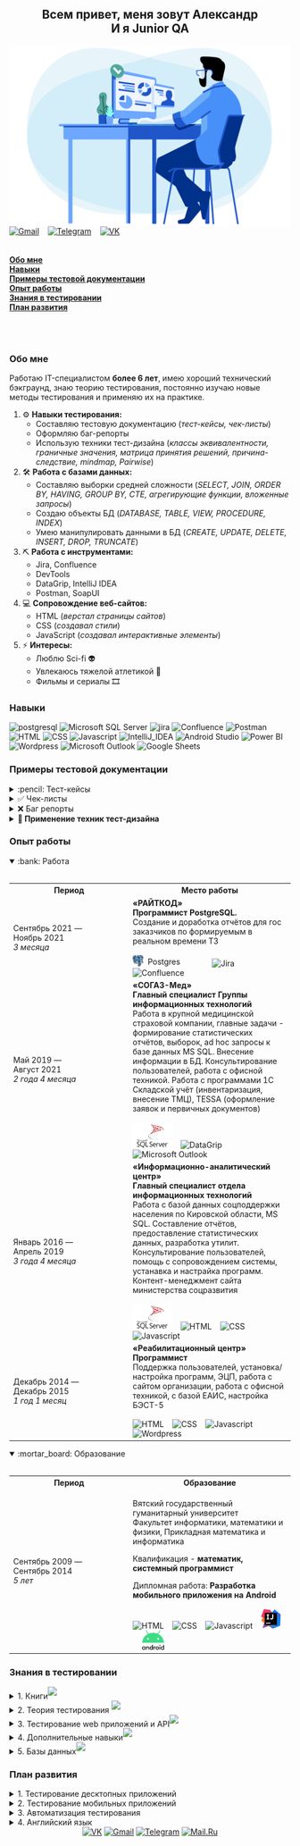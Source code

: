 <h2 align = "center"> Всем привет, меня зовут Александр</br> И я Junior QA </h2>  
<div>
  <img align='right' src="https://github.com/kozlofAlex/kozlofAlex/blob/main/img/Hiring-test.gif" width="550" />
</div></br>
<a href="mailto:kozlaleksan2013@gmail.com" target="_blank"><img width ="40" height = "40" alt="Gmail" src="https://cdn.worldvectorlogo.com/logos/gmail-icon.svg" /></a>&nbsp;&nbsp;&nbsp;
<a href="https://tlgg.ru/Alex_Kozlov_91" target="_blank"><img width ="40" height = "40" alt="Telegram" src="https://www.vectorlogo.zone/logos/telegram/telegram-icon.svg" /></a>&nbsp;&nbsp;&nbsp;
<a href="https://vk.com/id122275910" target="_blank"><img width ="40" height = "40" alt="VK" src="https://www.vectorlogo.zone/logos/vk/vk-icon.svg" /></a>&nbsp;&nbsp;&nbsp;
</br></br></br>
<a href= "https://github.com/kozlofAlex/kozlofAlex/blob/main/README.md#обо-мне"><b>Обо мне</b></a></br>
<a href= "https://github.com/kozlofAlex/kozlofAlex/blob/main/README.md#навыки"><b>Навыки</b></a></br>
<a href= "https://github.com/kozlofAlex/kozlofAlex/blob/main/README.md#примеры-тестовой-документации"><b>Примеры тестовой документации</b></a></br>
<a href= "https://github.com/kozlofAlex/kozlofAlex/blob/main/README.md#опыт-работы"><b>Опыт работы</b></a></br>
<a href= "https://github.com/kozlofAlex/kozlofAlex/blob/main/README.md#знания-в-тестировании"><b>Знания в тестировании</b></a></br>
<a href= "https://github.com/kozlofAlex/kozlofAlex/blob/main/README.md#план-развития"><b>План развития</b></a></br>
</br></br></br>  

### Обо мне
Работаю IT-специалистом **более 6 лет**, имею хороший технический бэкграунд, знаю теорию тестирования, постоянно изучаю новые методы тестирования и применяю их 
на практике.  
1. ⚙️ **Навыки тестирования:**  
    - Составляю тестовую документацию (*тест-кейсы, чек-листы*)   
    - Оформляю баг-репорты   
    - Использую техники тест-дизайна (*классы эквивалентности, граничные значения, матрица принятия решений, причина-следствие, mindmap, Pairwise*)  
2. 🛠️ **Работа с базами данных:**  
    - Составляю выборки средней сложности (*SELECT, JOIN, ORDER BY, HAVING, GROUP BY, CTE, агрегирующие функции, вложенные запросы*)  
    - Создаю объекты БД (*DATABASE, TABLE, VIEW, PROCEDURE, INDEX*)  
    - Умею манипулировать данными в БД (*CREATE, UPDATE, DELETE, INSERT, DROP, TRUNCATE*)  
3. ⛏️ **Работа с инструментами:**  
    - Jira, Confluence      
    - DevTools
    - DataGrip, IntelliJ IDEA   
    - Postman, SoapUI
4. 💻 **Сопровождение веб-сайтов:**  
    - HTML (*верстал страницы сайтов*)   
    - CSS (*создавал стили*)   
    - JavaScript (*создавал интерактивные элементы*)   
5. ⚡️ **Интересы:**  
    - Люблю Sci-fi 👽  
    - Увлекаюсь тяжелой атлетикой 💪  
    - Фильмы и сериалы 🎞️  

### Навыки  
![postgresql](https://img.shields.io/badge/PostgreSQL-316192?style=for-the-badge&logo=postgresql&logoColor=white)
![Microsoft SQL Server](https://img.shields.io/badge/Microsoft%20SQL%20Server-CC2927?style=for-the-badge&logo=microsoft%20sql%20server&logoColor=white)
![jira](https://img.shields.io/badge/jira-%230A0FFF.svg?style=for-the-badge&logo=jira&logoColor=white)
![Confluence](https://img.shields.io/badge/confluence-%232E87FB.svg?style=for-the-badge&logo=confluence&logoColor=white)
![Postman](https://img.shields.io/badge/Postman-FF6C37?style=for-the-badge&logo=Postman&logoColor=white)
![HTML](https://img.shields.io/badge/-html-05122A?style=for-the-badge&logo=HTML5&logoColor=1572B6)
![CSS](https://img.shields.io/badge/CSS3-1572B6?style=for-the-badge&logo=css3&logoColor=white)
![Javascript](https://img.shields.io/badge/javascript%20-%23323330.svg?&style=for-the-badge&logo=javascript&logoColor=%23F7DF1E)
![IntelliJ_IDEA](https://img.shields.io/badge/IntelliJ_IDEA-000000.svg?style=for-the-badge&logo=intellij-idea&logoColor=white)
![Android Studio](https://img.shields.io/badge/Android%20Studio-3DDC84.svg?style=for-the-badge&logo=android-studio&logoColor=white)
![Power BI](https://img.shields.io/badge/power_bi-yellow?style=for-the-badge&logo=power-bi&logoColor=white)
![Wordpress](https://img.shields.io/badge/Wordpress-21759B?style=for-the-badge&logo=wordpress&logoColor=white)
![Microsoft Outlook](https://img.shields.io/badge/Microsoft_Outlook-0078D4?style=for-the-badge&logo=microsoft-outlook&logoColor=white)
![Google Sheets](https://img.shields.io/badge/Google%20Sheets-34A853?style=for-the-badge&logo=google-sheets&logoColor=white)  
 
### Примеры тестовой документации
<details><summary>:pencil: Тест-кейсы</summary></br>
<div align="center">
<details> <summary>Пример #1</summary></br>
<table>
	<tr>
		<th>Поле</th>
		<th>Значение</th>
	</tr>
	<tr>
		<td><b>Идентификатор</b></td>
		<td>ТСPI99</td>
	</tr>
	<tr>
		<td><b>Приоритет</b></td>
		<td>2</td>
	</tr>
	<tr>
		<td><b>Требование*</b></td>
		<td>ТР140: открытые вакансии компании</td>
	</tr>
	<tr>
		<td><b>Модуль</b></td>
		<td>Вакансии</td>
	</tr>
		<td><b>Заголовок</b></td>
		<td>Отправка резюме на открытую вакансию</td>
	</tr>
	<tr>
		<td><b>Предусловия*</b></td>
		<td>Открыта главная страница сайта ******</td>
	</tr>
	<tr>
		<td><b>Шаги:</b></br>  
			<ol>
				<li> В верхнем меню сайта нажать на раздел "О компании"</li>
				<li> В открывшемся подменю нажать на раздел "Вакансии и карьера"</li>
				<li> Выбрать первую открытую вакансию и нажать на кнопку "Подробнее"</li>
				<li> Заполнить поле "Имя, Фамилия" = &lt;name, fam&gt;</li>
				<li> Заполнить поле "e-mail" = &lt;email&gt;</li>
				<li> Прикрепить файл &lt;file&gt; размером &lt;size&gt;</li>
				<li> Установить галочку в поле "Я согласен(а) с политикой конфиденциальности" </li>
				<li> Нажать кнопку "Отправить"</li>
		</td>
		<td><b>Ожидаемый результат:</b></br>  
			<ol>
				<li> Открыто меню с информацией о компании</li>
				<li> Открыта страница с информацией о вакансиях</li>
				<li> Открыто модальное окно с информацией о вакансии и формой для заполнения</li>
				<li> Поле "Имя, Фамилия" заполнено &lt;name, fam&gt;</li>
				<li> Поле "E-mail" заполнено &lt;email&gt;</li>
				<li> Прикреплен файл &lt;file&gt; размером &lt;size&gt;</li>
				<li> Установлена галочку в поле "Я согласен(а) с политикой конфиденциальности" </li>
				<li> В модальном окне отображено сообщение "Ваше резюме успешно отправлено" </li>
		</td>
	</tr>
	<tr>
		<td><b>Постусловия*</b></td>
		<td></td>
	</tr>
	<tr>
		<td><b>Комментарии**</b></td>
		<td></td>
	</tr>
</table>
<table>
	<tr>
		<th>positive</th>
		<th>name, fam</th>
		<th>email</th>
		<th>file</th>
		<th>size</th>
	</tr>
	<tr>
		<td>true</td>
		<td>Петр, Васильев</td>
		<td>pavasilev@mail.ru</td>
		<td>резюме</td>
		<td>200</td>
	</tr>
	<tr>
		<td>false</td>
		<td>Илья Александрович, Petrov</td>
		<td>pavasilev@@mail.ru</td>
		<td>@$#%%^</td>
		<td>251</td>
	</tr>
</table>
<div align="left">
* - дополнительные поля </br>
** - можно указать идентификатор бага
</div>
</details>
<details> <summary>Пример #2</summary></br>
<table>
	<tr>
		<th>Поле</th>
		<th>Значение</th>
	</tr>
	<tr>
		<td><b>Идентификатор</b></td>
		<td>ТСPI101</td>
	</tr>
	<tr>
		<td><b>Приоритет</b></td>
		<td>1</td>
	</tr>
	<tr>
		<td><b>Требование*</b></td>
		<td>ТР101: локализованные версии сайта</td>
	</tr>
	<tr>
		<td><b>Модуль</b></td>
		<td>Локализация</td>
	</tr>
		<td><b>Заголовок</b></td>
		<td>Проверка версии сайта для китайского рынка</td>
	</tr>
	<tr>
		<td><b>Предусловия*</b></td>
		<td></td>
	</tr>
	<tr>
		<td><b>Шаги:</b></br>  
			<ol>
				<li> Открыть домашнюю страницу сайта ******.ru</li>
				<li> В верхнем меню сайта навести курсор на кнопку "Россия"</li>
				<li> Нажать в ниспадающем меню на пункт China</li>
		</td>
		<td><b>Ожидаемый результат:</b></br>  
			<ol>
				<li> Открыта страница сайта ******.ru</li>
				<li> Открылось меню для выбора языка</li>
				<li> Открыта домашняя страница сайта  ******.ch</li>
		</td>
	</tr>
	<tr>
		<td><b>Постусловия*</b></td>
		<td></td>
	</tr>
	<tr>
		<td><b>Комментарии**</b></td>
		<td>Дефект: PI101</td>
	</tr>
</table>
<div align="left">
* - дополнительные поля </br>
** - можно указать идентификатор бага
</div>
</details>
</div>
</details>
<details> <summary>✅ Чек-листы</summary></br>
<div align="center">
<table>
	<tr>
		<th>Поле</th>
		<th>Значение</th>
	</tr>
	<tr>
		<td><b>Автор</b></td>
		<td>Козлов А.В.</td>
	</tr>
	<tr>
		<td><b>Дата</b></td>
		<td>2022/01/01</td>
	</tr>
	<tr>
		<td><b>Окружение</b></td>
		<td>Windows 10 Pro, bild 19044.1741 </br> Google Chrome, bild 102.0.5005.63</td>
	</tr>
	<tr>
		<td><b>Bild</b></td>
		<td>1.3456</td>
	</tr>
	<tr>
		<td colspan= "2" align = "center"><b>Проверка локализованных версий сайта</b></td>
	</tr>
	<tr>
		<td><b>Россия</b></td>
		<td align = "center">✅</td>
	</tr>
	<tr>
		<td><b>Беларусь</b></td>
		<td align = "center">✅</td>
	</tr>
	<tr>
		<td><b>Казахстан</b></td>
		<td align = "center">✅</td>
	</tr>
	<tr>
		<td><b>Украина</b></td>
		<td align = "center">✅</td>
	</tr>
	<tr>
		<td><b>Europe</b></td>
		<td align = "center">✅</td>
	</tr>
	<tr>
		<td><b>Romania</b></td>
		<td align = "center">❌</td>
	</tr>
	<tr>
		<td><b>United States</b></td>
		<td align = "center">✅</td>
	</tr>
	<tr>
		<td><b>China</b></td>
		<td align = "center">❌</td>
	</tr>
	<tr>
		<td colspan= "2" align = "center"><b>Способы связи</b></td>
	</tr>
	<tr>
		<td><b>Открытая линия (чат)</b></td>
		<td align = "center">✅</td>
	</tr>
	<tr>
		<td><b>Viber</b></td>
		<td align = "center">❌</td>
	</tr>
	<tr>
		<td><b>Telegram</b></td>
		<td align = "center">✅</td>
	</tr>
	<tr>
		<td><b>Вконтакте</b></td>
		<td align = "center">✅</td>
	</tr>
	<tr>
		<td><b>Bitrix24</b></td>
		<td align = "center">✅</td>
	</tr>
</table>	
</div>
</details>

<details> <summary>❌ Баг репорты</summary></br>
<div align="center">
<details> <summary>Пример #1</summary></br>
<table>
	<tr>
		<th>Поле</th>
		<th>Описание</th>
	</tr>
	<tr>
		<td><b>ID</b></td>
		<td>PI100</td>
	</tr>
	<tr>
		<td><b>Summary</b></td>
		<td>При изменении локализации на United States отсутствует возможность вернуться на локализацию Россия</td>
	</tr>
	<tr>
		<td><b>Type</b></td>
		<td>Defect</td>
	</tr>
	<tr>
		<td><b>Bild</b></td>
		<td>1.3456</td>
	</tr>
	<tr>
		<td><b>Priority</b></td>
		<td>Low</td>
	</tr>
	<tr>
		<td><b>Severity</b></td>
		<td>Major</td>
	</tr>
	<tr>
		<td><b>Status</b></td>
		<td>Open</td>
	</tr>
	<tr>
		<td><b>Environment</b></td>
		<td>Windows 10 Pro, bild 19044.1741</br> Google Chrome, bild 102.0.5005.63</td>
	</tr>
	<tr>
		<td><b>Description</b></td>
		<td><b>Шаги для воспроизведения:</b></br> 
			&nbsp;&nbsp;1. Открыть сайт ******</br>
			&nbsp;&nbsp;2. Навести курсор на кнопку для смены локализации</br>
			&nbsp;&nbsp;3. Выбрать локализацию United States</br>
		     <b>Фактический результат: </b>при переходе на англоязычную версию сайта отсутствует возможность сменить локализацию на Russia</br>
		     <b>Ожидаемый результат: </b>переход на англоязычную версию сайта, на которой присутствует возможность смены локализации на Russia
		</td>
	</tr>
	<tr>
		<td><b>Attachments</b></td>
		<td><a href= "https://github.com/kozlofAlex/testing/blob/main/img/PI100_2.png"><img align='left' src="https://github.com/kozlofAlex/testing/blob/main/img/PI100_2.png" width="150" height="100"/></a>
	<a href= "https://github.com/kozlofAlex/testing/blob/main/img/PI100.png"><img align='left' src="https://github.com/kozlofAlex/testing/blob/main/img/PI100.png" width="150" height="100"/></a>
	</td>
	</tr>
	<tr>
		<td><b>Author</b></td>
		<td>Alex</td>
	</tr>
	<tr>
		<td><b>Assigned to</b></td>
		<td>-</td>
	</tr>
	<tr>
		<td><b>Date</b></td>
		<td>2022/01/12</td>
	</tr>
</table>
</details>
<details> <summary>Пример #2</summary></br>
<table>
	<tr>
		<th>Поле</th>
		<th>Описание</th>
	</tr>
	<tr>
		<td><b>ID</b></td>
		<td>PI101</td>
	</tr>
	<tr>
		<td><b>Summary</b></td>
		<td>При изменении локализации на China открывается сайт с ошибкой ERR_CERT_DATE_INVALID</td>
	</tr>
	<tr>
		<td><b>Type</b></td>
		<td>Defect</td>
	</tr>
	<tr>
		<td><b>Bild</b></td>
		<td>1.3456</td>
	</tr>
	<tr>
		<td><b>Priority</b></td>
		<td>Low</td>
	</tr>
	<tr>
		<td><b>Severity</b></td>
		<td>Critical</td>
	</tr>
	<tr>
		<td><b>Status</b></td>
		<td>Open</td>
	</tr>
	<tr>
		<td><b>Environment</b></td>
		<td>Windows 10 Pro, bild 19044.1741</br> Google Chrome, bild 102.0.5005.63</td>
	</tr>
	<tr>
		<td><b>Description</b></td>
		<td><b>Шаги для воспроизведения:</b></br> 
			&nbsp;&nbsp;1. Открыть сайт ******</br>
			&nbsp;&nbsp;2. Навести курсор на кнопку для смены локализации</br>
			&nbsp;&nbsp;3. Выбрать локализацию China</br>
		     <b>Фактический результат: </b>открывается страница с ошибкой "Подключение не защищено (NET::ERR_CERT_DATE_INVALID)"</br>
		     <b>Ожидаемый результат: </b>переход на версию сайта для китайского рынка
		</td>
	</tr>
	<tr>
		<td><b>Attachments</b></td>
		<td><a href= "https://github.com/kozlofAlex/testing/blob/main/img/PI101.png"><img align='left' src="https://github.com/kozlofAlex/testing/blob/main/img/PI101.png" width="150" height="100"/></a><a href= "https://github.com/kozlofAlex/testing/blob/main/img/PI101_2.png"><img align='left' src="https://github.com/kozlofAlex/testing/blob/main/img/PI101_2.png" width="150" height="100"/></a></td>
	</tr>
	<tr>
		<td><b>Author</b></td>
		<td>Alex</td>
	</tr>
	<tr>
		<td><b>Assigned to</b></td>
		<td>-</td>
	</tr>
	<tr>
		<td><b>Date</b></td>
		<td>2022/01/12</td>
	</tr>
</table>
</details>
<details> <summary>Пример #3</summary></br>
<table>
	<tr>
		<th>Поле</th>
		<th>Описание</th>
	</tr>
	<tr>
		<td><b>ID</b></td>
		<td>PI102</td>
	</tr>
	<tr>
		<td><b>Summary</b></td>
		<td>Страница ******: при установке ширины браузера меньше 768px надпись в кнопке Заказа тарифа смещается</td>
	</tr>
	<tr>
		<td><b>Type</b></td>
		<td>Defect</td>
	</tr>
	<tr>
		<td><b>Bild</b></td>
		<td>1.3456</td>
	</tr>
	<tr>
		<td><b>Priority</b></td>
		<td>Low</td>
	</tr>
	<tr>
		<td><b>Severity</b></td>
		<td>Minor</td>
	</tr>
	<tr>
		<td><b>Status</b></td>
		<td>Open</td>
	</tr>
	<tr>
		<td><b>Environment</b></td>
		<td>Windows 10, Pro bild 19044.1741</br> Google Chrome, bild 102.0.5005.63</td>
	</tr>
	<tr>
		<td><b>Description</b></td>
		<td><b>Шаги для воспроизведения:</b></br> 
			&nbsp;&nbsp;1. Открыть сайт ******</br>
			&nbsp;&nbsp;2. Перейти на страницу ******</br>
			&nbsp;&nbsp;3. Установить ширину браузера 768px или меньше</br>
		     <b>Фактический результат: </b>надпись Заказать в разделе тарифа выступает за границы кнопки</br>
		     <b>Ожидаемый результат: </b>размер шрифта надписи уменьшается пропорционально кнопки
		</td>
	</tr>
	<tr>
		<td><b>Attachments</b></td>
		<td><a href= "https://github.com/kozlofAlex/testing/blob/main/img/PI102.png"><img align='left' src="https://github.com/kozlofAlex/testing/blob/main/img/PI102.png" width="150" height="100"/></a></td>
	</tr>
	<tr>
		<td><b>Author</b></td>
		<td>Alex</td>
	</tr>
	<tr>
		<td><b>Assigned to</b></td>
		<td>-</td>
	</tr>
	<tr>
		<td><b>Date</b></td>
		<td>2022/01/12</td>
	</tr>
</table>
</details>
</div>
</details>
<details> <summary><b>📓 Применение техник тест-дизайна</b></summary><br>
<div align="center">
<details> <summary>Попарное тестирование</summary></br>
<p>Суть метода <b>попарного тестирования</b> в том, что каждое значение каждого проверяемого параметра должно быть протестировано на взаимодействие с каждым значением всех остальных параметров</p>
<img  width ="500" src="https://github.com/kozlofAlex/kozlofAlex/blob/main/img/Pairwise%20testing.png" /></br> </br> 
<table>
	<tr>
		<th>Лицензия</th>
		<th>База данных на</th>
		<th>Рабочих мест</th>
		<th>Автосервис</th>
	</tr>
	<tr>
		<td>есть</td>
		<td>SQLite</td>
		<td>1</td>
		<td>да</td>
	</tr>
	<tr>
		<td>нет</td>
		<td>SQL</td>
		<td>2</td>
		<td>нет</td>
	</tr>
	<tr>
		<td></td>
		<td></td>
		<td>3</td>
		<td></td>
	</tr>
</table></br>
<b>Всего комбинаций: 2*2*3*2 = 24</b> </br> </br> 
<table>
	<tr>
		<th width="200"></th>
		<th>Варианты</th>
		<th width ="90">ТС1</th>
		<th width ="90">ТС2</th>
		<th width ="90">ТС3</th>
		<th width ="90">ТС4</th>
		<th width ="90">ТС5</th>
		<th width ="90">ТС6</th>
		<th>...</th>
		<th width ="90">ТС22</th>
		<th width ="90">ТС23</th>
		<th width ="90">ТС24</th>
	</tr>
	<tr>
		<td><b>Лицензия</b></td>
		<td><b>нет/есть</b></td>
		<td>есть</td>
		<td>есть</td>
		<td>есть</td>
		<td>есть</td>
		<td>есть</td>
		<td>есть</td>
		<td>...</td>
		<td>нет</td>
		<td>нет</td>
		<td>нет</td>
	</tr>
	<tr>
		<td><b>База данных на</b></td>
		<td><b>SQLite/SQL</b></td>
		<td>SQLite</td>
		<td>SQLite</td>
		<td>SQLite</td>
		<td>SQLite</td>
		<td>SQLite</td>
		<td>SQLite</td>
		<td>...</td>
		<td>SQL</td>
		<td>SQL</td>
		<td>SQL</td>
	</tr>
	<tr>
		<td><b>Автосервис</b></td>
		<td><b>да/нет</b></td>
		<td>да</td>
		<td>да</td>
		<td>да</td>
		<td>нет</td>
		<td>нет</td>
		<td>нет</td>
		<td>...</td>
		<td>нет</td>
		<td>нет</td>
		<td>нет</td>
	</tr>
	<tr>
		<td><b>Рабочих мест</b></td>
		<td><b>1/2/3</b></td>
		<td>1</td>
		<td>2</td>
		<td>3</td>
		<td>1</td>
		<td>2</td>
		<td>3</td>
		<td>...</td>
		<td>1</td>
		<td>2</td>
		<td>3</td>
	</tr>
</table>
<img height = "100" src="https://github.com/kozlofAlex/kozlofAlex/blob/main/img/down.svg" /> </br>
<b>Всего комбинаций = 8</b> </br> </br>
<table>
	<tr>
		<th  width="200"></th>
		<th>Варианты</th>
		<th width ="90">ТС1</th>
		<th width ="90">ТС2</th>
		<th width ="90">ТС3</th>
		<th width ="90">ТС4</th>
		<th width ="90">ТС5</th>
		<th width ="90">ТС6</th>
		<th width ="90">ТС7</th>
		<th width ="90">ТС8</th>
	</tr>
	<tr>
		<td><b>Рабочих мест</b></td>
		<td><b>1/2/3</b></td>
		<td>1</td>
		<td>1</td>
		<td>2</td>
		<td>2</td>
		<td>2</td>
		<td>3</td>
		<td>3</td>
		<td>3</td>
	</tr>
	<tr>
		<td><b>Лицензия</b></td>
		<td><b>нет/есть</b></td>
		<td>есть</td>
		<td>нет</td>
		<td>есть</td>
		<td>есть</td>
		<td>нет</td>
		<td>есть</td>
		<td>есть</td>
		<td>нет</td>
	</tr>
	<tr>
		<td><b>База данных на</b></td>
		<td><b>SQLite/SQL</b></td>
		<td>SQLite</td>
		<td>SQL</td>
		<td>SQLite</td>
		<td>SQL</td>
		<td>SQLite</td>
		<td>SQL</td>
		<td>SQLite</td>
		<td>SQL</td>
	</tr>
	<tr>
		<td><b>Автосервис</b></td>
		<td><b>да/нет</b></td>
		<td>да</td>
		<td>нет</td>
		<td>нет</td>
		<td>да</td>
		<td>нет</td>
		<td>нет</td>
		<td>нет</td>
		<td>да</td>
	</tr>
</table>
</details>

<details> <summary>Матрица принятия решений</summary></br>
<p><b>Матрица принятия решений (Decision Table Testing)</b> — показывает возможные комбинации входных данных и ожидаемых результатов.</p>
<img  width ="700" src="https://github.com/kozlofAlex/kozlofAlex/blob/main/img/reg.png" /></br> </br> 
<table>
	<tr>
		<th></th>
		<th>Правило 1</th>
		<th>Правило 2</th>
		<th>Правило 3</th>
		<th>Правило 4</th>
		<th>Правило 5</th>
		<th>Правило 6</th>
		<th>Правило 7</th>
		<th>Правило 8</th>
	</tr>
	<tr>
		<td colspan="9" align="center"><b>Условия</b></td>
	</tr>
	<tr>
		<td><b>Логин</b></td>
		<td>+</td>
		<td>-</td>
		<td>+</td>
		<td>+</td>
		<td>-</td>
		<td>-</td>
		<td>-</td>
		<td>+</td>
	</tr>
	<tr>
		<td><b>Пароль</b></td>
		<td>+</td>
		<td>+</td>
		<td>-</td>
		<td>+</td>
		<td>-</td>
		<td>-</td>
		<td>+</td>
		<td>-</td>
	</tr>
	<tr>
		<td><b>CAPTCHA</b></td>
		<td>+</td>
		<td>+</td>
		<td>+</td>
		<td>-</td>
		<td>-</td>
		<td>+</td>
		<td>-</td>
		<td>-</td>
	</tr>
	<tr>
		<td colspan="9" align="center"><b>Действия</b></td>
	</tr>
	<tr>
		<td><b>Успешная регистрация</b></td>
		<td>+</td>
		<td></td>
		<td></td>
		<td></td>
		<td></td>
		<td></td>
		<td></td>
		<td></td>
	</tr>
	<tr>
		<td><b>Логин должен быть не менее 3 символов</b></td>
		<td></td>
		<td>+</td>
		<td></td>
		<td></td>
		<td>+</td>
		<td>+</td>
		<td>+</td>
		<td></td>
	</tr>
	<tr>
		<td><b>Пароль должен быть не менее 6 символов длиной</b></td>
		<td></td>
		<td></td>
		<td>+</td>
		<td></td>
		<td>+</td>
		<td>+</td>
		<td></td>
		<td>+</td>
	</tr>
	<tr>
		<td><b>Заполните обязательное поле</b></td>
		<td></td>
		<td></td>
		<td></td>
		<td>+</td>
		<td>+</td>
		<td></td>
		<td>+</td>
		<td>+</td>
	</tr>
</table>
</details>
</div>
</details>

### Опыт работы
<details open> <summary> :bank: Работа</summary></br>
<table>
	<tr>
		<th  width="200">Период</th>
		<th>Место работы</th>
	</tr>
	<tr>
		<td>Сентябрь 2021 — </br>Ноябрь 2021 </br><i>3 месяца</i></td>
		<td><b>«РАЙТКОД»</b></br>
		<b>Программист PostgreSQL.</b></br>
		Создание и доработка отчётов для гос заказчиков по формируемым в реальном времени ТЗ</br></br>
<img height = '20' title= 'Postgres' src="https://github.com/kozlofAlex/kozlofAlex/blob/main/img/logo/postgresql.svg">&nbsp;
<img height = '17' width='100' title= 'Postgres' src="https://www.vectorlogo.zone/logos/postgresql/postgresql-wordmark.svg">&nbsp;&nbsp;&nbsp;
<img height = '20' title= 'Jira' src="https://images.ctfassets.net/8j5aqoy0ts8s/1pMpu1nvpX9yYYTD01pfjM/dc815c421e79f6b8808d998d15ea258b/logo-gradient-blue-jira.svg">&nbsp;&nbsp;&nbsp;
<img height = '20' title= 'Confluence' src="https://images.ctfassets.net/8j5aqoy0ts8s/4bu6wuFD7QjkSiUOx7WGKD/777dd93f18e57fd86c4f46789e3f20b7/logo-gradient-blue-confluence.svg">
		</td>
	</tr>
	<tr>
		<td>Май 2019 — </br>Август 2021</br><i>2 года 4 месяца</i></td>
		<td><b>«СОГАЗ-Мед»</b></br>
		<b>Главный специалист Группы информационных технологий</b></br> 
		Работа в крупной медицинской страховой компании, главные задачи - формирование статистических отчётов, выборок, ad hoc запросы к базе данных MS SQL. Внесение информации в БД.  
	        Консультирование пользователей, работа с офисной техникой. 
		Работа с программами 1С Складской учёт (инвентаризация, внесение ТМЦ), TESSA (оформление заявок и первичных документов)</br></br>
<img height = '45' title= 'Microsoft SQL Server' src="https://github.com/kozlofAlex/kozlofAlex/blob/main/img/logo/microsoftsqlserver.svg">&nbsp;&nbsp;&nbsp;
<img height = '20' title= 'DataGrip' src="https://cdn.worldvectorlogo.com/logos/datagrip.svg">&nbsp;&nbsp;&nbsp;
<img height = '20' title= 'Microsoft Outlook' src="https://cdn.worldvectorlogo.com/logos/outlook.svg">&nbsp;&nbsp;&nbsp;
		</td>
	</tr>
	<tr>
		<td>Январь 2016 — </br>Апрель 2019 </br><i>3 года 4 месяца</i></td>
		<td><b>«Информационно-аналитический центр»</b></br>
		<b>Главный специалист отдела информационных технологий</b></br>
		Работа с базой данных соцподдержки населения по Кировской области, MS SQL.
		Составление отчётов, предоставление статистических данных, разработка утилит. 
		Консультирование пользователей, помощь с сопровождением системы, устанавка и настрайка программ.</br>
		Контент-менеджмент сайта министерства соцразвития</br></br>
<img height = '45' title= 'Microsoft SQL Server' src="https://github.com/kozlofAlex/kozlofAlex/blob/main/img/logo/microsoftsqlserver.svg">&nbsp;&nbsp;&nbsp;
<img height = '35' title= 'HTML' src="https://cdn.worldvectorlogo.com/logos/html-1.svg">&nbsp;&nbsp;&nbsp;
<img height = '35' title= 'CSS' src="https://cdn.worldvectorlogo.com/logos/css-3.svg">&nbsp;&nbsp;&nbsp;
<img height = '35' title= 'Javascript' src="https://www.vectorlogo.zone/logos/javascript/javascript-horizontal.svg">&nbsp;&nbsp;&nbsp;
		</td>
	</tr>
	<tr>
		<td>Декабрь 2014 — </br>Декабрь 2015</br><i>1 год 1 месяц</i></td>
		<td><b>«Реабилитационный центр»</b></br>
		<b>Программист</b></br>
		Поддержка пользователей, установка/настройка программ, ЭЦП, работа с сайтом организации, работа с офисной техникой, с базой ЕАИС, настройка БЭСТ-5</br></br>
<img height = '35' title= 'HTML' src="https://cdn.worldvectorlogo.com/logos/html-1.svg">&nbsp;&nbsp;&nbsp;
<img height = '35' title= 'CSS' src="https://cdn.worldvectorlogo.com/logos/css-3.svg">&nbsp;&nbsp;&nbsp;
<img height = '35' title= 'Javascript' src="https://www.vectorlogo.zone/logos/javascript/javascript-horizontal.svg">&nbsp;&nbsp;&nbsp;
<img height = '35' title= 'Wordpress' src="https://cdn.worldvectorlogo.com/logos/wordpress-icon.svg">&nbsp;&nbsp;&nbsp;
		</td>
	</tr>
</table>
</details>

<details open><summary> :mortar_board: Образование</summary></br>
<table>
	<tr>
		<th width="200">Период</th>
		<th>Образование</th>
	</tr>
	<tr>
		<td>Сентябрь 2009 — </br>Сентябрь 2014</br><i>5 лет</i></td>
		<td><p>Вятский государственный гуманитарный университет</br>    
                 Факультет информатики, математики и физики, Прикладная математика и информатика</p>
		 <p>Квалификация - <b>математик, системный программист</b></p>   
                 Дипломная работа: <b>Разработка мобильного приложения на Android</b></br></br>   
<img height = '35' title= 'HTML' src="https://cdn.worldvectorlogo.com/logos/html-1.svg">&nbsp;&nbsp;&nbsp;
<img height = '35' title= 'CSS' src="https://cdn.worldvectorlogo.com/logos/css-3.svg">&nbsp;&nbsp;&nbsp;
<img height = '35' title= 'Javascript' src="https://www.vectorlogo.zone/logos/javascript/javascript-horizontal.svg">&nbsp;&nbsp;&nbsp;
<img height = '35' title= 'IntelliJ_IDEA' src="https://github.com/kozlofAlex/kozlofAlex/blob/main/img/logo/intellij-idea.svg">&nbsp;&nbsp;&nbsp;
<img height = '35' title= 'Android Studio' src="https://github.com/kozlofAlex/kozlofAlex/blob/main/img/logo/android-studio.svg">&nbsp;&nbsp;&nbsp;
   		 </td>
	</tr>
</table>
</details>

### Знания в тестировании
<details> <summary>1. Книги<sup><img src="https://img.shields.io/badge/Изучено-25%25-blue?style=plastic&logo&logoColor=white"></sup></summary></br>
   <table>
  <thead align="center">
    <tr border: none;>
      <td><b>Название</b></td>
      <td><b>Статус</b></td>
      <td><b>Рейтинг</b></td>
    </tr>
  </thead>
  <tbody>
    <tr>
      <td>«Тестирование Дот Ком» Р. Савин</td>
      <td><img src="https://img.shields.io/badge/Прочитано-100%25-blue?style=plastic&logo&logoColor=white"></td>	    
      <td><img alt="Stars" src="https://img.shields.io/badge/Мой рейтинг-4.5%2F5%20-brightgreen"/></td>
    </tr>
    <tr>
      <td>«A Practitioner’s Guide to Software Test Design», L. Copeland</td>
      <td><img src="https://img.shields.io/badge/Прочитано-50%25-blue?style=plastic&logo&logoColor=white"></td>    
      <td><img alt="Stars" src="https://img.shields.io/badge/Мой рейтинг-4.3%2F5%20-brightgreen"/></td>
    </tr>
    <tr>
      <td>«Тестирование программного обеспечения. Базовый курс», С. Куликов</td>
      <td><img src="https://img.shields.io/badge/Прочитано-0%25-blue?style=plastic&logo&logoColor=white"></td>   	    
      <td></td>
    </tr>
    <tr>
      <td>«Идеальное программное обеспечение и другие иллюзии в тестировании», Д. Вайнберг</td>
      <td><img src="https://img.shields.io/badge/Прочитано-0%25-blue?style=plastic&logo&logoColor=white"></td>   	    
      <td></td>
    </tr>
    <tr>
      <td>«Искусство тестирования программ», Г. Майерс, Т. Баджетт, К. Сандлер</td>
      <td><img src="https://img.shields.io/badge/Прочитано-0%25-blue?style=plastic&logo&logoColor=white"></td>   	    
      <td></td>
    </tr>
  </tbody>
</table>
</details>
<details> <summary>2. Теория тестирования <sup><img src="https://img.shields.io/badge/Изучено-80%25-blue?style=plastic&logo&logoColor=white"></sup></summary>
  <ol>
	 <a href="https://github.com/kozlofAlex/kozlofAlex/blob/main/1.%20Testing%20theory.md" ><li>Основные понятия</li></a>
  	 <a href="https://github.com/kozlofAlex/kozlofAlex/blob/main/1.%20Testing%20theory.md" ><li>Обязанности тестировщика</li></a>
   	 <a href="https://github.com/kozlofAlex/kozlofAlex/blob/main/1.%20Testing%20theory.md" ><li>Принципы тестирования</li></a>
   	 <a href="https://github.com/kozlofAlex/kozlofAlex/blob/main/1.%20Testing%20theory.md" ><li>Отличия QA и QC и Testing</li></a>
   	 <a href="https://github.com/kozlofAlex/kozlofAlex/blob/main/1.%20Testing%20theory.md" ><li>Верификация и валидация</li></a>
   	 <a href="https://github.com/kozlofAlex/kozlofAlex/blob/main/1.%20Testing%20theory.md" ><li>Уровни тестирования</li></a>
   	 <a href="https://github.com/kozlofAlex/kozlofAlex/blob/main/1.%20Testing%20theory.md" ><li>Жизненный цикл тестирования (STLC</li></a>
   	 <a href="https://github.com/kozlofAlex/kozlofAlex/blob/main/1.%20Testing%20theory.md" ><li>Жизненный цикл ПО (SDLC)</li></a>
   	 <a href="https://github.com/kozlofAlex/kozlofAlex/blob/main/1.%20Testing%20theory.md" ><li>Модели разработки ПО</li></a>
   	 <a href="https://github.com/kozlofAlex/kozlofAlex/blob/main/1.%20Testing%20theory.md" ><li>SCRUM</li></a>
   	 <a href="https://github.com/kozlofAlex/kozlofAlex/blob/main/1.%20Testing%20theory.md" ><li>Требования и их анализ</li></a>
  	 <a href="https://github.com/kozlofAlex/kozlofAlex/blob/main/1.%20Testing%20theory.md" ><li>Отчёт о дефекте</li></a>
  	 <a href="https://github.com/kozlofAlex/kozlofAlex/blob/main/1.%20Testing%20theory.md" ><li>Severity vs Priority</li></a>
   	 <a href="https://github.com/kozlofAlex/kozlofAlex/blob/main/1.%20Testing%20theory.md" ><li>Основные виды тестирования ПО</li></a>
   	 <a href="https://github.com/kozlofAlex/kozlofAlex/blob/main/1.%20Testing%20theory.md" ><li>Техники тест-дизайна</li></a>
   	 <a href="https://github.com/kozlofAlex/kozlofAlex/blob/main/1.%20Testing%20theory.md" ><li>Тестовая документация</li></a>
   	 <a href="https://github.com/kozlofAlex/kozlofAlex/blob/main/1.%20Testing%20theory.md" ><li>Метрики тестирования</li></a>
   </ol>
</details>
<details> <summary>3. Тестирование web приложений и API<sup><img src="https://img.shields.io/badge/Изучено-50%25-blue?style=plastic&logo&logoColor=white"></sup></summary>
   <ol>
	<a href="https://github.com/kozlofAlex/kozlofAlex/blob/main/2.%20Testing%20Web%20and%20API.md" ><li>Клиент-серверная архитектура</li></a>
   	<a href="https://github.com/kozlofAlex/kozlofAlex/blob/main/2.%20Testing%20Web%20and%20API.md" ><li>HTTP- протокол, структура запроса и ответа</li></a>
   	<a href="https://github.com/kozlofAlex/kozlofAlex/blob/main/2.%20Testing%20Web%20and%20API.md" ><li>API</li></a>
   	<a href="https://github.com/kozlofAlex/kozlofAlex/blob/main/2.%20Testing%20Web%20and%20API.md" ><li>Что происходит при отправке запроса на сервер</li></a>
   	<a href="https://github.com/kozlofAlex/kozlofAlex/blob/main/2.%20Testing%20Web%20and%20API.md" ><li>HTTP - методы</li></a>
   	<a href="https://github.com/kozlofAlex/kozlofAlex/blob/main/2.%20Testing%20Web%20and%20API.md" ><li>Коды ответов HTTP-сервера</li></a>
   	<a href="https://github.com/kozlofAlex/kozlofAlex/blob/main/2.%20Testing%20Web%20and%20API.md" ><li>Работа с сетями</li></a>
   	<a href="https://github.com/kozlofAlex/kozlofAlex/blob/main/2.%20Testing%20Web%20and%20API.md" ><li>Кэш, куки, веб-сокет</li></a>
   	<a href="https://github.com/kozlofAlex/kozlofAlex/blob/main/2.%20Testing%20Web%20and%20API.md" ><li>HTML, CSS, JS</li></a>
   	<a href="https://github.com/kozlofAlex/kozlofAlex/blob/main/2.%20Testing%20Web%20and%20API.md" ><li>Работа с DevTools</li></a>
   	<a href="https://github.com/kozlofAlex/kozlofAlex/blob/main/2.%20Testing%20Web%20and%20API.md" ><li>Веб-сервисы. Особенности (и отличия) REST и SOAP</li></a>
   	<a href="https://github.com/kozlofAlex/kozlofAlex/blob/main/2.%20Testing%20Web%20and%20API.md" ><li> Анализаторы траффика Charles Proxy/Fiddler</li></a>
   	<a href="https://github.com/kozlofAlex/kozlofAlex/blob/main/2.%20Testing%20Web%20and%20API.md" ><li>Знание Postman, SoapUI</li></a>
   	<a href="https://github.com/kozlofAlex/kozlofAlex/blob/main/2.%20Testing%20Web%20and%20API.md" ><li>Идентификация, аутентификация, авторизация</li></a>
   	<a href="https://github.com/kozlofAlex/kozlofAlex/blob/main/2.%20Testing%20Web%20and%20API.md" ><li>Виды авторизация</li></a>
   	<a href="https://github.com/kozlofAlex/kozlofAlex/blob/main/2.%20Testing%20Web%20and%20API.md" ><li>Тестирование веб форм и веб элементов</li></a>
   	<a href="https://github.com/kozlofAlex/kozlofAlex/blob/main/2.%20Testing%20Web%20and%20API.md" ><li>Анализ логов (Kibana, Elasticsearch)</li></a>
   </ol>
</details>

<details> <summary>4. Дополнительные навыки<sup><img src="https://img.shields.io/badge/Изучено-40%25-blue?style=plastic&logo&logoColor=white"></sup></a></summary> 
    <ol>
	<a href="https://github.com/kozlofAlex/kozlofAlex/blob/main/3.%20Other%20skills.md" ><li>Работа с командной строкой (Windows, Linux), Bash</li></a>
   	<a href="https://github.com/kozlofAlex/kozlofAlex/blob/main/3.%20Other%20skills.md" ><li>Знание Jmeter (инструмент нагрузочного тестирования)</li></a>
   	<a href="https://github.com/kozlofAlex/kozlofAlex/blob/main/3.%20Other%20skills.md" ><li>PixelPerfect (инструмент тестирования GUI)</li></a>
  	<a href="https://github.com/kozlofAlex/kozlofAlex/blob/main/3.%20Other%20skills.md" ><li>Ведение деловой переписки</li></a>
 	<a href="https://github.com/kozlofAlex/kozlofAlex/blob/main/3.%20Other%20skills.md" ><li>Знание Git</li></a>
  	<a href="https://github.com/kozlofAlex/kozlofAlex/blob/main/3.%20Other%20skills.md" ><li>CI/CD</li></a>
   	<a href="https://github.com/kozlofAlex/kozlofAlex/blob/main/3.%20Other%20skills.md" ><li>Тестирование "Железа"</li></a>
   	<a href="https://github.com/kozlofAlex/kozlofAlex/blob/main/3.%20Other%20skills.md" ><li>Работа с виртуальными машинами</li></a>
   </ol>
</details>
   
<details> <summary>5. Базы данных<sup><img src="https://img.shields.io/badge/Изучено-80%25-blue?style=plastic&logo&logoColor=white"></sup></a></summary>
   <ol>
	<a href="https://github.com/kozlofAlex/kozlofAlex/blob/main/4.%20BD.md" ><li>Виды баз данных</li></a>
   	<a href="https://github.com/kozlofAlex/kozlofAlex/blob/main/4.%20BD.md" ><li>Нормальные формы</li></a>
   	<a href="https://github.com/kozlofAlex/kozlofAlex/blob/main/4.%20BD.md" ><li>БД и СУБД (полулярные СУБД) </li></a>
   	<a href="https://github.com/kozlofAlex/kozlofAlex/blob/main/4.%20BD.md" ><li>SQL</li></a>
   	<a href="https://github.com/kozlofAlex/kozlofAlex/blob/main/4.%20BD.md" ><li>NoSQL на примере MongoDB</li></a>
   </ol>
</details>    

### План развития  
 <details> <summary>1. Тестирование десктопных приложений</summary><br></details>
 <details> <summary>2. Тестирование мобильных приложений</summary><br></details>   
 <details> <summary>3. Автоматизация тестирования</summary><br></details>
 <details> <summary>4. Английский язык</summary><br></details>

<div align="center">
<a href="https://vk.com/id122275910" target="_blank"><img alt="VK" src="https://img.shields.io/badge/вконтакте-%232E87FB.svg?&style=for-the-badge&logo=vk&logoColor=white" /></a>
<a href="mailto:kozlaleksan2013@gmail.com" target="_blank"><img alt="Gmail" src="https://img.shields.io/badge/Gmail-D14836?style=for-the-badge&logo=gmail&logoColor=white" /></a>
<a href="https://tlgg.ru/Alex_Kozlov_91" target="_blank"><img alt="Telegram" src="https://img.shields.io/badge/Telegram-2CA5E0?style=for-the-badge&logo=telegram&logoColor=white" /></a>
<a href="mailto:kozlaleksan2009@mail.ru" target="_blank"><img alt="Mail.Ru" src="https://img.shields.io/badge/Mail.Ru-005FF9?style=for-the-badge&logo=maildotru&logoColor=white" /></a>
</div>
